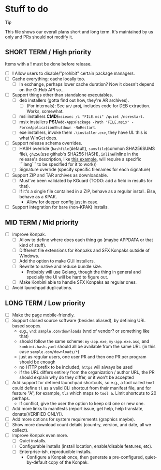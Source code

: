 # Stuff to do

> [!TIP]
> This file shows our overall plans short and long term.
> It's maintained by us only and PRs should not modify it.

## SHORT TERM / High priority

Items with a **!** must be done before release.

- [ ] **!** Allow users to disable/"prohibit" certain package managers.
- [ ] Cache everything; cache locally too.
    - [ ] In exchange, perhaps lower cache duration? Now it doesn't depend on the GitHub API so...
- [ ] Support things other than standalone executables.
    - [ ] deb installers (gotta find out how, they're AR archives).
        - [ ] (For internals): See `ar/` proj, includes code for DEB extraction. Works, somewhat.
    - [ ] msi installers **CMD/**`msiexec /i "FILE.msi" /quiet /norestart`.
    - [ ] msix installers **PS1/**`Add-AppxPackage -Path "FILE.msix" -ForceApplicationShutdown -NoRestart`.
    - [ ] exe installers, invoke them `.\installer.exe`, they have UI. this is what WinGet does.
- [ ] Support release schema overrides.
    - [ ] HASH override (`hashfile`(default), `sumsfile`(common SHA256SUMS file), `gh256`(use github's SHA256 HASH), `inline`(inline in the release's description, like [this example](https://github.com/danirod/cartero/releases/tag/v0.2.4), will require a specific \`\`\`lang\`\`\` to be specified for it to work))
    - [ ] Signature override (specify specific filenames for each signature)
- [ ] Support ZIP and TAR archives as downloadable.
    - [ ] Must've been validated by KGuard (TODO: add a field in results for that).
    - [ ] If it's a single file contained in a ZIP, behave as a regular install. Else, behave as a KPAK.
        - Allow for deeper config just in case.
- [ ] Support integration for bare (non-KPAK) installs.

## MID TERM / Mid priority

- [ ] Improve Konpak.
    - [ ] Allow to define where does each thing go (maybe APPDATA or that kind of stuff).
    - [ ] Different file extensions for Konpaks and SFX Konpaks outside of Windows.
    - [ ] Add the option to make GUI installers.
    - [ ] Rewrite to native and reduce bundle size.
        - Probably will use Golang, though the thing in general and specially the UI will be hard to figure out.
    - [ ] Make Konbini able to handle SFX Konpaks as regular ones.
- [ ] Avoid launchpad duplications.

## LONG TERM / Low priority

- [ ] Make the page mobile-friendly.
- [ ] Support closed source software (besides aliased), by defining URL based scopes.
    - e.g., `vnd:sample.com/downloads` (vnd of vendor? or something like that)
    - should follow the same scheme: `my-app.exe`, `my-app.exe.asc`, and `konbini.hash.yaml` should all be available from the same URL (in this case `sample.com/downloads/*`)
    - just as regular users, one user PR and then one PR per program should be enough
    - no HTTP prefix to be included, `https` will always be used
    - if the URL differs entirely from the organization / author URL, the PR should explain why do they differ, or it won't be accepted
- [ ] Add support for defined launchpad shortcuts, so e.g., a tool called `tool` could define `tl` as a valid CLI shortcut from their manifest file, and for feature "A", for example, `tla` which maps to `tool a`. Limit shortcuts to 20 perhaps.
    - If conflict, give the user the option to keep old one or new one.
- [ ] Add more links to manifests (report issue, get help, help translate, donate(VERIFIED ONLY)).
- [ ] Add more options for system requirements (graphics maybe).
- [ ] Show more download count details (country, version, and date, all we collect).
- [ ] Improve Konpak even more.
    - [ ] Quiet installs.
    - [ ] Configurable installs (install location, enable/disable features, etc).
    - [ ] Enterprise-ish, reproducible installs.
        - Configure a Konpak once, then generate a pre-configured, quiet-by-default copy of the Konpak.
